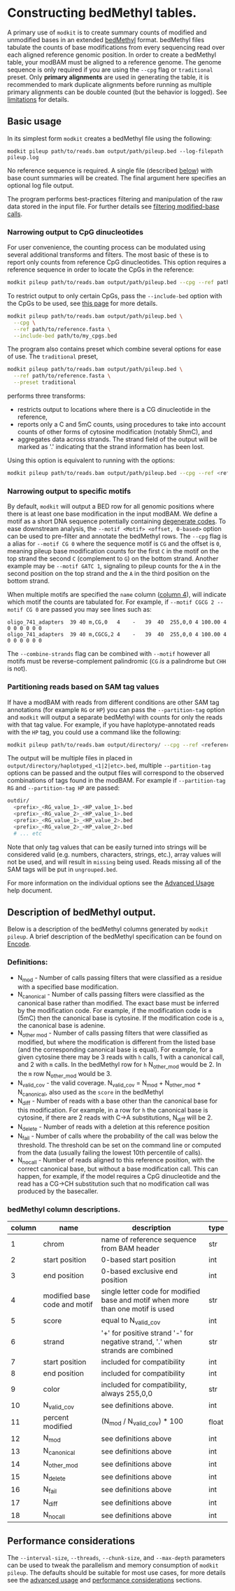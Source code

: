 # Constructing bedMethyl tables.

A primary use of `modkit` is to create summary counts of modified and unmodified bases in
an extended [bedMethyl](https://www.encodeproject.org/data-standards/wgbs/) format.
bedMethyl files tabulate the counts of base modifications from every sequencing read over
each aligned reference genomic position. In order to create a bedMethyl table, your modBAM
must be aligned to a reference genome. The genome sequence is only required if you are using
the `--cpg` flag or `traditional` preset. Only **primary alignments** are used in generating 
the table, it is recommended to mark duplicate alignments before running as multiple primary
alignments can be double counted (but the behavior is logged). See [limitations](./limitations.md)
for details.

## Basic usage

In its simplest form `modkit` creates a bedMethyl file using the following:

```text
modkit pileup path/to/reads.bam output/path/pileup.bed --log-filepath pileup.log
```

No reference sequence is required. A single file (described
[below](#description-of-bedmethyl-output)) with base count summaries will be created. The
final argument here specifies an optional log file output.

The program performs best-practices filtering and manipulation of the raw data stored in
the input file. For further details see [filtering modified-base calls](./filtering.md).

### Narrowing output to CpG dinucleotides

For user convenience, the counting process can be modulated using several additional
transforms and filters. The most basic of these is to report only counts from reference
CpG dinucleotides. This option requires a reference sequence in order to locate the CpGs
in the reference:

```bash
modkit pileup path/to/reads.bam output/path/pileup.bed --cpg --ref path/to/reference.fasta
```

To restrict output to only certain CpGs, pass the `--include-bed` option with the CpGs to be used, 
see [this page](./intro_include_bed.md) for more details.

```bash
modkit pileup path/to/reads.bam output/path/pileup.bed \
  --cpg \
  --ref path/to/reference.fasta \
  --include-bed path/to/my_cpgs.bed
```

The program also contains preset which combine several options for ease of use. The
`traditional` preset,

```bash
modkit pileup path/to/reads.bam output/path/pileup.bed \
  --ref path/to/reference.fasta \
  --preset traditional
```

performs three transforms:
* restricts output to locations where there is a CG dinucleotide in the reference,
* reports only a C and 5mC counts, using procedures to take into account counts of other
  forms of cytosine modification (notably 5hmC), and
* aggregates data across strands. The strand field of the output will be marked as '.'
  indicating that the strand information has been lost.

Using this option is equivalent to running with the options:

```bash
modkit pileup path/to/reads.bam output/path/pileup.bed --cpg --ref <reference.fasta> --ignore h --combine-strands
```

### Narrowing output to specific motifs

By default, `modkit` will output a BED row for all genomic positions where
there is at least one base modification in the input modBAM. We define a motif
as a short DNA sequence potentially containing [degenerate
codes](https://en.wikipedia.org/wiki/Nucleic_acid_notation). To ease downstream
analysis, the `--motif <Motif> <offset, 0-based>` option can be used to
pre-filter and annotate the bedMethyl rows. The `--cpg` flag is a alias for
`--motif CG 0` where the sequence motif is `CG` and the offset is `0`, meaning
pileup base modification counts for the first `C` in the motif on the top
strand the second `C` (complement to `G`) on the bottom strand. Another example
may be `--motif GATC 1`, signaling to pileup counts for the `A` in the second
position on the top strand and the `A` in the third position on the bottom
strand.

When multiple motifs are specified the `name` column ([column
4](#bedmethyl-column-descriptions)), will indicate which motif the counts are
tabulated for. For example, if `--motif CGCG 2 --motif CG 0` are passed you may
see lines such as:

```text
oligo_741_adapters  39 40 m,CG,0   4	-	39	40	255,0,0	4 100.00 4 0 0 0 0 0 0
oligo_741_adapters  39 40 m,CGCG,2 4	-	39	40	255,0,0	4 100.00 4 0 0 0 0 0 0

```

The `--combine-strands` flag can be combined with `--motif` however all motifs
must be reverse-complement palindromic (`CG` _is_ a palindrome but `CHH` is
not).


### Partitioning reads based on SAM tag values

If have a modBAM with reads from different conditions are other SAM tag annotations (for example `RG` or `HP`) you 
can pass the `--partition-tag` option and `modkit` will output a separate bedMethyl with counts for only the reads 
with that tag value. For example, if you have haplotype-annotated reads with the `HP` tag, you could use a command
like the following:

```bash
modkit pileup path/to/reads.bam output/directory/ --cpg --ref <reference.fasta> --partition-tag HP --prefix haplotyped
```
The output will be multiple files in placed in `output/directory/haplotyped_<1|2|etc>.bed`, multiple `--partition-tag`
options can be passed and the output files will correspond to the observed combinations of tags found in the modBAM. 
For example if `--partition-tag RG` and `--partition-tag HP` are passed:

```bash
outdir/
  <prefix>_<RG_value_1>_<HP_value_1>.bed
  <prefix>_<RG_value_2>_<HP_value_1>.bed
  <prefix>_<RG_value_1>_<HP_value_2>.bed
  <prefix>_<RG_value_2>_<HP_value_2>.bed
  # ... etc
```

Note that only tag values that can be easily turned into strings will be considered valid (e.g. numbers, characters,
strings, etc.), array values will not be used, and will result in `missing` being used. Reads missing all of the 
SAM tags will be put in `ungrouped.bed`.


For more information on the individual options see the [Advanced Usage](./advanced_usage.md) help document.



## Description of bedMethyl output.

Below is a description of the bedMethyl columns generated by `modkit pileup`. A brief description of the
bedMethyl specification can be found on [Encode](https://www.encodeproject.org/data-standards/wgbs/).

### Definitions:

* N<sub>mod</sub> - Number of calls passing filters that were classified as a residue with a specified base modification.
* N<sub>canonical</sub> - Number of calls passing filters were classified as the canonical base rather than modified. The
exact base must be inferred by the modification code. For example, if the modification code is `m` (5mC) then
the canonical base is cytosine. If the modification code is `a`, the canonical base is adenine.
* N<sub>other mod</sub> - Number of calls passing filters that were classified as modified, but where the modification is different from the listed base (and the corresponding canonical base is equal). For example, for a given cytosine there may be 3 reads with
`h` calls, 1 with a canonical call, and 2 with `m` calls. In the bedMethyl row for `h` N<sub>other_mod</sub> would be 2. In the
`m` row N<sub>other_mod</sub> would be 3.
* N<sub>valid_cov</sub> - the valid coverage. N<sub>valid_cov</sub> = N<sub>mod</sub> + N<sub>other_mod</sub> + N<sub>canonical</sub>, also used as the `score` in the bedMethyl
* N<sub>diff</sub> - Number of reads with a base other than the canonical base for this modification. For example, in a row
for `h` the canonical base is cytosine, if there are 2 reads with C->A substitutions, N<sub>diff</sub> will be 2.
* N<sub>delete</sub> - Number of reads with a deletion at this reference position
* N<sub>fail</sub> - Number of calls where the probability of the call was below the threshold. The threshold can be
set on the command line or computed from the data (usually failing the lowest 10th percentile of calls).
* N<sub>nocall</sub> - Number of reads aligned to this reference position, with the correct canonical base, but without a base
modification call. This can happen, for example, if the model requires a CpG dinucleotide and the read has a
CG->CH substitution such that no modification call was produced by the basecaller.

### bedMethyl column descriptions.

| column | name                         | description                                                                     | type  |
|--------|------------------------------|---------------------------------------------------------------------------------|-------|
| 1      | chrom                        | name of reference sequence from BAM header                                      | str   |
| 2      | start position               | 0-based start position                                                          | int   |
| 3      | end position                 | 0-based exclusive end position                                                  | int   |
| 4      | modified base code and motif | single letter code for modified base and motif when more than one motif is used | str   |
| 5      | score                        | equal to N<sub>valid_cov</sub>                                                  | int   |
| 6      | strand                       | '+' for positive strand '-' for negative strand, '.' when strands are combined  | str   |
| 7      | start position               | included for compatibility                                                      | int   |
| 8      | end position                 | included for compatibility                                                      | int   |
| 9      | color                        | included for compatibility, always 255,0,0                                      | str   |
| 10     | N<sub>valid_cov</sub>        | see definitions above.                                                          | int   |
| 11     | percent modified             | (N<sub>mod</sub> / N<sub>valid_cov</sub>) * 100                                 | float |
| 12     | N<sub>mod</sub>              | see definitions above                                                           | int   |
| 13     | N<sub>canonical</sub>        | see definitions above                                                           | int   |
| 14     | N<sub>other_mod</sub>        | see definitions above                                                           | int   |
| 15     | N<sub>delete</sub>           | see definitions above                                                           | int   |
| 16     | N<sub>fail</sub>             | see definitions above                                                           | int   |
| 17     | N<sub>diff</sub>             | see definitions above                                                           | int   |
| 18     | N<sub>nocall</sub>           | see definitions above                                                           | int   |

## Performance considerations

The `--interval-size`, `--threads`, `--chunk-size`, and `--max-depth` parameters can be used to tweak the parallelism and 
memory consumption of `modkit pileup`. The defaults should be suitable for most use cases, for more details see the
[advanced usage](./advanced_usage.md) and [performance considerations](./perf_considerations.md) sections.

